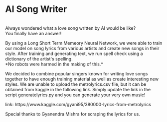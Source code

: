 # AI Song Writer
<p><br>Always wondered what a love song written by AI would be like? <br>You finally have an answer!</p>
<p>By using a Long Short Term Memeory Neural Network, we were able to train our model on song lyrics from various artists
and create new songs in their style. After training and generating text, we run spell check using a dictionary of the artist's 
spelling.<br>*No robots were harmed in the making of this.*</p>

<p>We decided to combine popular singers known for writing love songs together to have enough training material as well as 
create interesting new styles. We are unable to upload the metrolyrics.csv file, but it can be obtained from kaggle in the 
following link. Simply update the link in the script generatelyrics.py and you can generate your very own music!</p>

<p>link: https://www.kaggle.com/gyani95/380000-lyrics-from-metrolyrics</p>
<p> Special thanks to Gyanendra Mishra for scraping the lyrics for us.</p>

